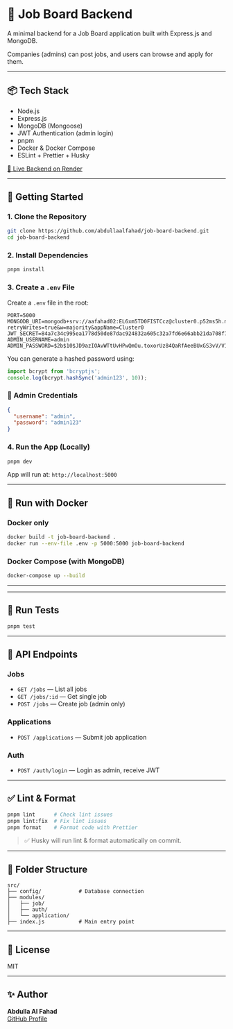 # 🧰 Job Board Backend

A minimal backend for a Job Board application built with Express.js and MongoDB.

Companies (admins) can post jobs, and users can browse and apply for them.

---

## 📦 Tech Stack

- Node.js
- Express.js
- MongoDB (Mongoose)
- JWT Authentication (admin login)
- pnpm
- Docker & Docker Compose
- ESLint + Prettier + Husky

[🔗 Live Backend on Render](https://job-board-backend-liyl.onrender.com/)

---

## 🚀 Getting Started

### 1. Clone the Repository

```bash
git clone https://github.com/abdullaalfahad/job-board-backend.git
cd job-board-backend
```

### 2. Install Dependencies

```bash
pnpm install
```

### 3. Create a `.env` File

Create a `.env` file in the root:

```env
PORT=5000
MONGODB_URI=mongodb+srv://aafahad02:EL6xm5TD0FISTCcz@cluster0.p52ms5h.mongodb.net/?retryWrites=true&w=majority&appName=Cluster0
JWT_SECRET=84a7c34c995ea1778d50de87dac924832a605c32a7fd6e66abb21da708f7c2b2
ADMIN_USERNAME=admin
ADMIN_PASSWORD=$2b$10$JD9azIOAvWTtUvHPwQmOu.toxorUz84QaRfAeeBUxGS3vV/V1FfrG
```

You can generate a hashed password using:

```js
import bcrypt from 'bcryptjs';
console.log(bcrypt.hashSync('admin123', 10));
```

### 🔐 Admin Credentials

```json
{
  "username": "admin",
  "password": "admin123"
}
```

### 4. Run the App (Locally)

```bash
pnpm dev
```

App will run at: `http://localhost:5000`

---

## 🐳 Run with Docker

### Docker only

```bash
docker build -t job-board-backend .
docker run --env-file .env -p 5000:5000 job-board-backend
```

### Docker Compose (with MongoDB)

```bash
docker-compose up --build
```

---

---

## 🧪 Run Tests

```bash
pnpm test
```

---

## 🧭 API Endpoints

### Jobs

- `GET /jobs` — List all jobs
- `GET /jobs/:id` — Get single job
- `POST /jobs` — Create job (admin only)

### Applications

- `POST /applications` — Submit job application

### Auth

- `POST /auth/login` — Login as admin, receive JWT

---

## ✅ Lint & Format

```bash
pnpm lint      # Check lint issues
pnpm lint:fix  # Fix lint issues
pnpm format    # Format code with Prettier
```

> ✅ Husky will run lint & format automatically on commit.

---

## 📁 Folder Structure

```
src/
├── config/            # Database connection
├── modules/
│   ├── job/
│   ├── auth/
│   └── application/
├── index.js           # Main entry point
```

---

## 🧠 License

MIT

---

## ✨ Author

**Abdulla Al Fahad**  
[GitHub Profile](https://github.com/abdullaalfahad)
